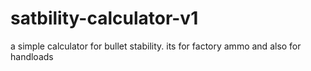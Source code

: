 # satbility-calculator-v1
a simple calculator for bullet stability. its for factory ammo and also for handloads
